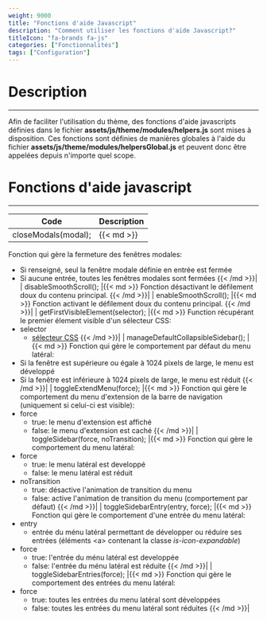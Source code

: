 ```yaml
---
weight: 9000
title: "Fonctions d'aide Javascript"
description: "Comment utiliser les fonctions d'aide Javascript?"
titleIcon: "fa-brands fa-js"
categories: ["Fonctionnalités"]
tags: ["Configuration"]
---
```


# Description
---

Afin de faciliter l'utilisation du thème, des fonctions d'aide javascripts définies dans le fichier **assets/js/theme/modules/helpers.js** sont mises à disposition.
Ces fonctions sont définies de manières globales à l'aide du fichier **assets/js/theme/modules/helpersGlobal.js** et peuvent donc être appelées depuis n'importe quel scope.

# Fonctions d'aide javascript
---

| Code | Description |
| ---- | ----------- |
| closeModals(modal); |{{< md >}}
Fonction qui gère la fermeture des fenêtres modales:
* Si renseigné, seul la fenêtre modale définie en entrée est fermée
* Si aucune entrée, toutes les fenêtres modales sont fermées
{{< /md >}}|
| disableSmoothScroll(); |{{< md >}}
Fonction désactivant le défilement doux du contenu principal.
{{< /md >}}|
| enableSmoothScroll(); |{{< md >}}
Fonction activant le défilement doux du contenu principal.
{{< /md >}}|
| getFirstVisibleElement(selector); |{{< md >}}
Function récupérant le premier élement visible d'un sélecteur CSS:
* selector
    * [sélecteur CSS](https://developer.mozilla.org/docs/Web/CSS/CSS_Selectors)
{{< /md >}}|
| manageDefaultCollapsibleSidebar(); |{{< md >}}
Fonction qui gère le comportement par défaut du menu latéral:
* Si la fenêtre est supérieure ou égale à 1024 pixels de large, le menu est développé
* Si la fenêtre est inférieure à 1024 pixels de large, le menu est réduit
{{< /md >}}|
| toggleExtendMenu(force); |{{< md >}}
Fonction qui gère le comportement du menu d'extension de la barre de navigation (uniquement si celui-ci est visible):
* force
    * true: le menu d'extension est affiché
    * false: le menu d'extension est caché
{{< /md >}}|
| toggleSidebar(force, noTransition); |{{< md >}}
Fonction qui gère le comportement du menu latéral:
* force
    * true: le menu latéral est developpé
    * false: le menu latéral est réduit
* noTransition
    * true: désactive l'animation de transition du menu
    * false: active l'animation de transition du menu (comportement par défaut)
{{< /md >}}|
| toggleSidebarEntry(entry, force); |{{< md >}}
Fonction qui gère le comportement d'une entrée du menu latéral:
* entry
    * entrée du ménu latéral permettant de développer ou réduire ses entrées (éléments \<a> contenant la classe *is-icon-expandable*)
* force
    * true: l'entrée du ménu latéral est developpée
    * false: l'entrée du ménu latéral est réduite
{{< /md >}}|
| toggleSidebarEntries(force); |{{< md >}}
Fonction qui gère le comportement des entrées du menu latéral:
* force
    * true: toutes les entrées du menu latéral sont développées
    * false: toutes les entrées du menu latéral sont réduites
{{< /md >}}|
